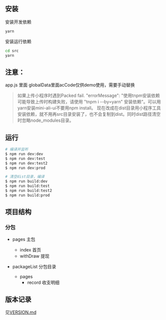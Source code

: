 

## 安装

安装开发依赖
````bash
yarn
````
安装运行依赖
````bash
cd src
yarn
````

## 注意：
app.js 里面 globalData里面acCode仅供demo使用，需要手动替换
> 如果上传小程序时遇到Packed fail. "errorMessage": "使用tnpm安装依赖可能导致上传时构建失败，请使用 \"tnpm i --by=yarn\" 安装依赖"。可以用yarn安装mini-ali-ui不要用npm install。
> 现在改成在dist目录用小程序工具安装依赖，就不用再src目录安装了，也不会复制到dist。同时dist路径清空时忽略node_modules目录。
## 运行
````bash
# 编译并监听
$ npm run dev:dev
$ npm run dev:test
$ npm run dev:test2
$ npm run dev:prod 

# 清空dist目录，编译
$ npm run build:dev
$ npm run build:test
$ npm run build:test2
$ npm run build:prod
````

## 项目结构

### 分包

- pages 主包
  - index 首页
  - withDraw 提现
  
- packageList 分包目录
  - pages
    - record 收支明细



## 版本记录
见[VERSION.md](./VERSION.md)

